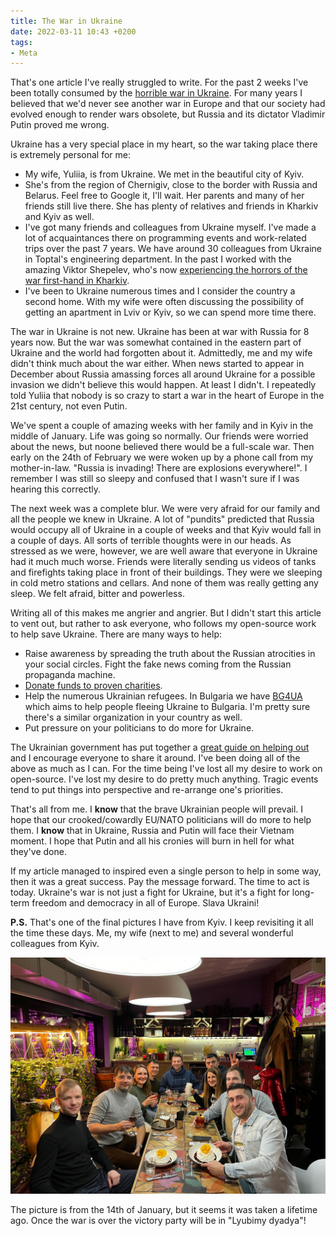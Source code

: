 ```yaml
---
title: The War in Ukraine
date: 2022-03-11 10:43 +0200
tags:
- Meta
---
```


That's one article I've really struggled to write. For the past 2 weeks I've been totally
consumed by the [horrible war in Ukraine](https://war.ukraine.ua). For many years I believed
that we'd never see another war in Europe and that our society had evolved enough to render
wars obsolete, but Russia and its dictator Vladimir Putin proved me wrong.

Ukraine has a very special place in my heart, so the war taking place there is extremely personal for me:

- My wife, Yuliia, is from Ukraine. We met in the beautiful city of Kyiv.
- She's from the region of Chernigiv, close to the border with Russia and Belarus. Feel free to Google it, I'll wait. Her parents and many of her friends still live there. She has plenty of relatives and friends in Kharkiv and Kyiv as well.
- I've got many friends and colleagues from Ukraine myself. I've made a lot of acquaintances there on programming events and work-related trips over the past 7 years. We have around 30 colleagues from Ukraine in Toptal's engineering department. In the past I worked with the amazing Viktor Shepelev, who's now [experiencing the horrors of the war first-hand in Kharkiv](https://zverok.space/blog/2022-03-03-WAR.html).
- I've been to Ukraine numerous times and I consider the country a second home. With my wife were often discussing the possibility of getting an apartment in Lviv or Kyiv, so we can spend more time there.

The war in Ukraine is not new. Ukraine has been at war with Russia for 8 years now. But the war was somewhat contained in the eastern part of Ukraine and the world had forgotten about it. Admittedly, me and my wife didn't think much about the war either. When news started to appear in December about Russia amassing forces all around Ukraine for a possible invasion we didn't believe this would happen. At least I didn't. I repeatedly told Yuliia that nobody is so crazy to start a war in the heart of Europe in the 21st century, not even Putin.

We've spent a couple of amazing weeks with her family and in Kyiv in the middle of January. Life was going so normally. Our friends were worried about the news, but noone believed there would be a full-scale war. Then early on the 24th of February we were woken up by a phone call from my mother-in-law. "Russia is invading! There are explosions everywhere!". I remember I was still so sleepy and confused that I wasn't sure if I was hearing this correctly.

The next week was a complete blur. We were very afraid for our family and all the people we knew in Ukraine. A lot of "pundits" predicted that Russia would occupy all of Ukraine in a couple of weeks and that Kyiv would fall in a couple of days. All sorts of terrible thoughts were in our heads. As stressed as we were, however, we are well aware that everyone in Ukraine had it much much worse. Friends were literally sending us videos of tanks and firefights taking place in front of their buildings. They were we sleeping in cold metro stations and cellars. And none of them was really getting any sleep. We felt afraid, bitter and powerless.

Writing all of this makes me angrier and angrier. But I didn't start this article to vent out, but rather to ask everyone, who follows my open-source work to help save Ukraine. There are many ways to help:

- Raise awareness by spreading the truth about the Russian atrocities in your social circles. Fight the fake news coming from the Russian propaganda machine.
- [Donate funds to proven charities](https://war.ukraine.ua/donate/).
- Help the numerous Ukrainian refugees. In Bulgaria we have [BG4UA](https://www.bg4ua.com/) which aims to help people fleeing Ukraine to Bulgaria. I'm pretty sure there's a similar organization in your country as well.
- Put pressure on your politicians to do more for Ukraine.

The Ukrainian government has put together a [great guide on helping
out](https://war.ukraine.ua/support-ukraine/) and I encourage everyone to share
it around.  I've been doing all of the above as much as I can. For the time
being I've lost all my desire to work on open-source. I've lost my desire to do
pretty much anything. Tragic events tend to put things into perspective and
re-arrange one's priorities.

That's all from me. I **know** that the brave Ukrainian people will prevail. I hope that our crooked/cowardly EU/NATO politicians will do more to help them.
I **know** that in Ukraine, Russia and Putin will face their Vietnam moment.
I hope that Putin and all his cronies will burn in hell for what they've done.

If my article managed to inspired even a single person to help in some way, then it was a great success. Pay the message forward. The time to act is today. Ukraine's war is not just a
fight for Ukraine, but it's a fight for long-term freedom and democracy in all of Europe. Slava Ukraini!

**P.S.** That's one of the final pictures I have from Kyiv. I keep revisiting it all the time these days. Me, my wife (next to me) and several wonderful colleagues from Kyiv.

![Team dinner in Kyiv](/assets/images/team_dinner_kyiv.jpg)

The picture is from the 14th of January, but it seems it was taken a lifetime ago. Once the war is over the victory party will be in "Lyubimy dyadya"!
